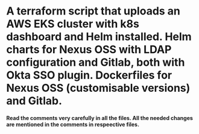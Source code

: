 # A terraform script that uploads an AWS EKS cluster with k8s dashboard and Helm installed. Helm charts for Nexus OSS with LDAP configuration and Gitlab, both with Okta SSO plugin. Dockerfiles for Nexus OSS (customisable versions) and Gitlab.
#### Read the comments very carefully in all the files. All the needed changes are mentioned in the comments in respeective files.
